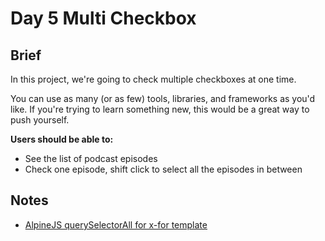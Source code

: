 # **Day 5 Multi Checkbox**

## Brief
In this project, we're going to check multiple checkboxes at one time.

You can use as many (or as few) tools, libraries, and frameworks as you'd like. If you're trying to learn something new, this would be a great way to push yourself.

**Users should be able to:**
- See the list of podcast episodes
- Check one episode, shift click to select all the episodes in between


## Notes
- [AlpineJS querySelectorAll for x-for template](https://stackoverflow.com/questions/66957729/queryselectorall-in-a-x-for-loop)